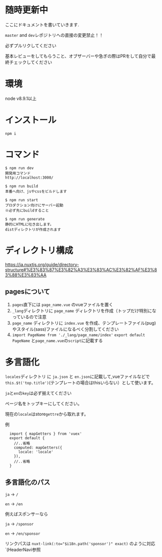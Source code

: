 # 随時更新中
ここにドキュメントを書いていきます.

`master` and `dev`レポジトリへの直接の変更禁止！！

必ずプルリクしてください

基本レビューをしてもらうこと、オブザーバーや急ぎの際はPRをして自分で最終チェックしてください

# 環境
node v8.9.1以上

# インストール
`npm i`

# コマンド
```
$ npm run dev
開発用コマンド
http://localhost:3000/

$ npm run build
本番へ向け、jsやcssをビルドします

$ npm run start
プロダクション向けにサーバー起動
※必ず先にbuildすること

$ npm run generate
静的にHTMLに吐き出します。
distディレクトリが作成されます
```

# ディレクトリ構成
https://ja.nuxtjs.org/guide/directory-structure#%E3%83%87%E3%82%A3%E3%83%AC%E3%82%AF%E3%83%88%E3%83%AA

## pagesについて
1. `pages`直下には `page_name.vue` のvueファイルを置く
2. `_lang`ディレクトリに `page_name` ディレクトリを作成（トップだけ特別になっているので注意
3. `page_name` ディレクトリに `index.vue` を作成、テンプレートファイル(pug)やスタイル(sass)ファイルになるべく分割してください
4. `import PageName from './_lang/page_name/index'`
   `export default PageName` と`page_name.vue`の`script`に記載する

# 多言語化
`locales`ディレクトリ に `ja.json` と `en.json`に記載して,vueファイルなどで`this.$t('top.title')`(テンプレートの場合はthisいらない）として使います。

`ja`と`en`の`key`は必ず揃えてください

ページ名をトップキーにしてください。

現在の`locale`はstore`gettre`から取れます。

例
```
  import { mapGetters } from 'vuex'
  export default {
    //..省略
    computed: mapGetters({
      locale: 'locale'
    }),
    //..省略
  }
```

## 多言語化のパス
`ja` -> `/`

`en` -> `/en`

例えばスポンサーなら

`ja` -> `/sponsor`

`en` -> `/en/sponsor`

リンクパスは `nuxt-link(:to="$i18n.path('sponsor')" exact)` のように対応`(HeaderNavi参照